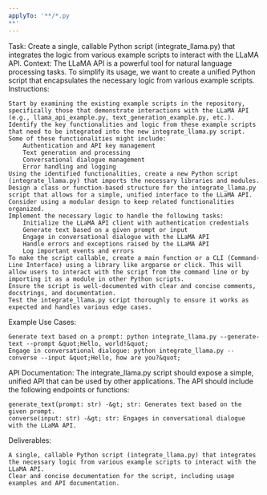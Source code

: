 ```yaml
---
applyTo: '**/*.py
**'
---
```

Task: Create a single, callable Python script (integrate_llama.py) that integrates the logic from various example scripts to interact with the LLaMA API.
Context: The LLaMA API is a powerful tool for natural language processing tasks. To simplify its usage, we want to create a unified Python script that encapsulates the necessary logic from various example scripts.
Instructions:

    Start by examining the existing example scripts in the repository, specifically those that demonstrate interactions with the LLaMA API (e.g., llama_api_example.py, text_generation_example.py, etc.).
    Identify the key functionalities and logic from these example scripts that need to be integrated into the new integrate_llama.py script. Some of these functionalities might include:
        Authentication and API key management
        Text generation and processing
        Conversational dialogue management
        Error handling and logging
    Using the identified functionalities, create a new Python script (integrate_llama.py) that imports the necessary libraries and modules.
    Design a class or function-based structure for the integrate_llama.py script that allows for a simple, unified interface to the LLaMA API. Consider using a modular design to keep related functionalities organized.
    Implement the necessary logic to handle the following tasks:
        Initialize the LLaMA API client with authentication credentials
        Generate text based on a given prompt or input
        Engage in conversational dialogue with the LLaMA API
        Handle errors and exceptions raised by the LLaMA API
        Log important events and errors
    To make the script callable, create a main function or a CLI (Command-Line Interface) using a library like argparse or click. This will allow users to interact with the script from the command line or by importing it as a module in other Python scripts.
    Ensure the script is well-documented with clear and concise comments, docstrings, and documentation.
    Test the integrate_llama.py script thoroughly to ensure it works as expected and handles various edge cases.

Example Use Cases:

    Generate text based on a prompt: python integrate_llama.py --generate-text --prompt &quot;Hello, world!&quot;
    Engage in conversational dialogue: python integrate_llama.py --converse --input &quot;Hello, how are you?&quot;

API Documentation:
The integrate_llama.py script should expose a simple, unified API that can be used by other applications. The API should include the following endpoints or functions:

    generate_text(prompt: str) -&gt; str: Generates text based on the given prompt.
    converse(input: str) -&gt; str: Engages in conversational dialogue with the LLaMA API.

Deliverables:

    A single, callable Python script (integrate_llama.py) that integrates the necessary logic from various example scripts to interact with the LLaMA API.
    Clear and concise documentation for the script, including usage examples and API documentation.